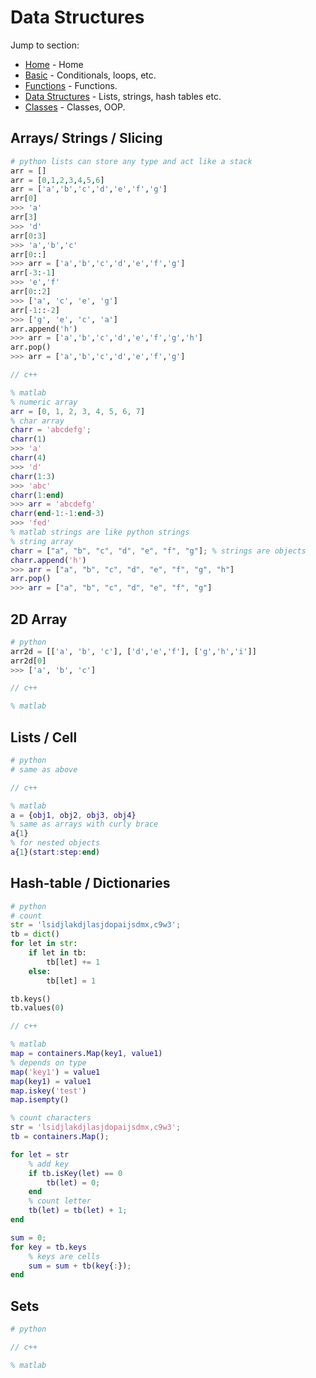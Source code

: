 # Data Structures

Jump to section:
- [Home](./language_comparison.md) - Home 
- [Basic](./basic.md) - Conditionals, loops, etc.
- [Functions](./functions.md) - Functions.
- [Data Structures](./data_structures.md) - Lists, strings, hash tables etc. 
- [Classes](./classes.md) - Classes, OOP.

## Arrays/ Strings / Slicing
```python
# python lists can store any type and act like a stack
arr = []
arr = [0,1,2,3,4,5,6]
arr = ['a','b','c','d','e','f','g']
arr[0]
>>> 'a'
arr[3]
>>> 'd'
arr[0:3]
>>> 'a','b','c'
arr[0::]
>>> arr = ['a','b','c','d','e','f','g']
arr[-3:-1]
>>> 'e','f'
arr[0::2]
>>> ['a', 'c', 'e', 'g']
arr[-1::-2]
>>> ['g', 'e', 'c', 'a']
arr.append('h')
>>> arr = ['a','b','c','d','e','f','g','h']
arr.pop()
>>> arr = ['a','b','c','d','e','f','g']
```
```c++
// c++

```
```matlab
% matlab
% numeric array
arr = [0, 1, 2, 3, 4, 5, 6, 7]
% char array
charr = 'abcdefg';
charr(1)
>>> 'a'
charr(4)
>>> 'd'
charr(1:3)
>>> 'abc'
charr(1:end)
>>> arr = 'abcdefg'
charr(end-1:-1:end-3)
>>> 'fed'
% matlab strings are like python strings
% string array 
charr = ["a", "b", "c", "d", "e", "f", "g"]; % strings are objects
charr.append('h')
>>> arr = ["a", "b", "c", "d", "e", "f", "g", "h"]
arr.pop()
>>> arr = ["a", "b", "c", "d", "e", "f", "g"]
```

## 2D Array
```python
# python
arr2d = [['a', 'b', 'c'], ['d','e','f'], ['g','h','i']]
arr2d[0]
>>> ['a', 'b', 'c']
```
```c++
// c++
```
```matlab
% matlab

```

## Lists / Cell
```python
# python
# same as above
```
```c++
// c++
```
```matlab
% matlab
a = {obj1, obj2, obj3, obj4}
% same as arrays with curly brace 
a{1}
% for nested objects
a{1}(start:step:end)
```


## Hash-table / Dictionaries
```python
# python
# count
str = 'lsidjlakdjlasjdopaijsdmx,c9w3';
tb = dict()
for let in str:
    if let in tb:
        tb[let] += 1
    else:
        tb[let] = 1

tb.keys()
tb.values(0)
```
```c++
// c++
```
```matlab
% matlab
map = containers.Map(key1, value1)
% depends on type
map('key1') = value1
map(key1) = value1
map.iskey('test')
map.isempty()

% count characters
str = 'lsidjlakdjlasjdopaijsdmx,c9w3';
tb = containers.Map();

for let = str
    % add key
    if tb.isKey(let) == 0
        tb(let) = 0;
    end
    % count letter
    tb(let) = tb(let) + 1; 
end

sum = 0;
for key = tb.keys
    % keys are cells
    sum = sum + tb(key{:});
end

```

## Sets
```python
# python
```
```c++
// c++
```
```matlab
% matlab

```


